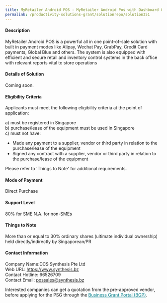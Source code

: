 ```yaml
---
title: MyRetailer Android POS - MyRetailer Android Pos with Dashboard & Unified Payments (Package D)
permalink: /productivity-solutions-grant/solutionrepo/solution351
---
```


#### Description

MyRetailer Android POS is a powerful all in one point-of-sale solution with built in payment modes like Alipay, Wechat Pay, GrabPay, Credit Card payments, Global Blue and others. The system is also equipped with efficient and secure retail and inventory control systems in the back office with relevant reports vital to store operations

#### Details of Solution

Coming soon.

#### Eligibility Criteria

Applicants must meet the following eligibility criteria at the point of application:

a) must be registered in Singapore <br>
b) purchase/lease of the equipment must be used in Singapore <br>
c) must not have:
- Made any payment to a supplier, vendor or third party in relation to the purchase/lease of the equipment
- Signed any contract with a supplier, vendor or third party in relation to the purchase/lease of the equipment

Please refer to 'Things to Note' for additional requirements.

#### Mode of Payment
Direct Purchase

#### Support Level
80% for SME
N.A. for non-SMEs

#### Things to Note
More than or equal to 30% ordinary shares (ultimate individual ownership) held directly/indirectly by Singaporean/PR

#### Contact Information
Company Name:DCS Synthesis Pte Ltd <br>Web URL: https://www.synthesis.bz <br>Contact Hotline: 66526709 <br>Contact Email: possales@synthesis.bz <br>

Interested companies can get a quotation from the pre-approved vendor, before applying for the PSG through the <a target='_blank' style='color:#037e8a' href='https://www.businessgrants.gov.sg/'>Business Grant Portal (BGP)</a>.
